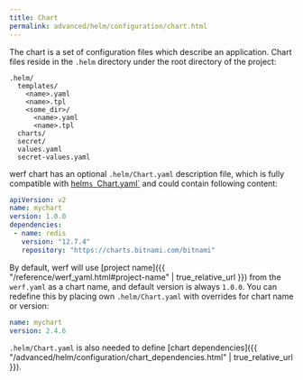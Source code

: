 ```yaml
---
title: Chart
permalink: advanced/helm/configuration/chart.html
---
```


The chart is a set of configuration files which describe an application. Chart files reside in the `.helm` directory under the root directory of the project:

```
.helm/
  templates/
    <name>.yaml
    <name>.tpl
    <some_dir>/
      <name>.yaml
      <name>.tpl
  charts/
  secret/
  values.yaml
  secret-values.yaml
```

werf chart has an optional `.helm/Chart.yaml` description file, which is fully compatible with [helm`s `Chart.yaml`](https://helm.sh/docs/topics/charts/) and could contain following content:

```yaml
apiVersion: v2
name: mychart
version: 1.0.0
dependencies:
 - name: redis
   version: "12.7.4"
   repository: "https://charts.bitnami.com/bitnami" 
```

By default, werf will use [project name]({{ "/reference/werf_yaml.html#project-name" | true_relative_url }}) from the `werf.yaml` as a chart name, and default version is always `1.0.0`. You can redefine this by placing own `.helm/Chart.yaml` with overrides for chart name or version:

```yaml
name: mychart
version: 2.4.6
```

`.helm/Chart.yaml` is also needed to define [chart dependencies]({{ "/advanced/helm/configuration/chart_dependencies.html" | true_relative_url }}).
